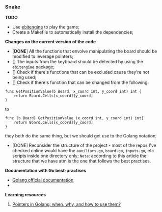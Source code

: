 ### **Snake**

**TODO** 
- Use [ebitengine](https://ebitengine.org/) to play the game;
- Create a Makefile to automatically install the dependencies;

**Changes on the current version of the code**
- [**DONE**] All the functions that envolve manipulating the board should be modified to leverage pointers;
- [] The inputs from the keyboard should be detected by using the `ebitengine` package;
- [] Check if there's functions that can be excluded cause they're not being used;
- [] Check if there's function that can be changed from the following:

```
func GetPositionValue(b Board, x_coord int, y_coord int) int {
    return Board.Cells[x_coord][y_coord]
}
```

to

```
func (b Board) GetPositionValue (x_coord int, y_coord int) int{
    return Board.Cells[x_coord][y_coord]
}
```

they both do the same thing, but we should get use to the Golang notation;
- [DONE] Reconsider the structure of the project - most of the repos I've checked online would have the 
`auxiliars.go`, `board.go`, `inputs.go`, etc scripts inside one directory only;
`Note`: according to this article the structure that we have atm is the one that follows the best practises.

**Documentation with Go best-practises**
- [Golang official documentation](https://go.dev/doc/effective_go);
- 


**Learning resources**

1. [Pointers in Golang: when, why, and how to use them?](https://www.youtube.com/watch?v=3WsEDZRif6U)
